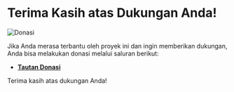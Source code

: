 # Terima Kasih atas Dukungan Anda!

![Donasi](https://github.com/username/repository-name/blob/main/donasi.gif?raw=true)

Jika Anda merasa terbantu oleh proyek ini dan ingin memberikan dukungan, Anda bisa melakukan donasi melalui saluran berikut:

- **[Tautan Donasi](https://contoh-donasi.com)**

Terima kasih atas dukungan Anda!
